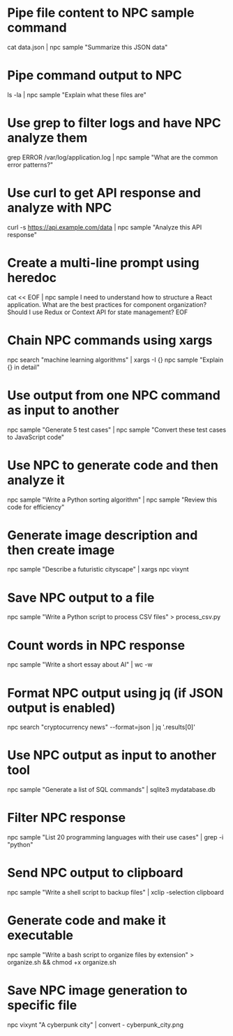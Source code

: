 # Pipe file content to NPC sample command
cat data.json | npc sample "Summarize this JSON data"

# Pipe command output to NPC
ls -la | npc sample "Explain what these files are"

# Use grep to filter logs and have NPC analyze them
grep ERROR /var/log/application.log | npc sample "What are the common error patterns?"

# Use curl to get API response and analyze with NPC
curl -s https://api.example.com/data | npc sample "Analyze this API response"

# Create a multi-line prompt using heredoc
cat << EOF | npc sample
I need to understand how to structure a React application.
What are the best practices for component organization?
Should I use Redux or Context API for state management?
EOF


# Chain NPC commands using xargs
npc search "machine learning algorithms" | xargs -I {} npc sample "Explain {} in detail"

# Use output from one NPC command as input to another
npc sample "Generate 5 test cases" | npc sample "Convert these test cases to JavaScript code"

# Use NPC to generate code and then analyze it
npc sample "Write a Python sorting algorithm" | npc sample "Review this code for efficiency"

# Generate image description and then create image
npc sample "Describe a futuristic cityscape" | xargs npc vixynt


# Save NPC output to a file
npc sample "Write a Python script to process CSV files" > process_csv.py

# Count words in NPC response
npc sample "Write a short essay about AI" | wc -w

# Format NPC output using jq (if JSON output is enabled)
npc search "cryptocurrency news" --format=json | jq '.results[0]'

# Use NPC output as input to another tool
npc sample "Generate a list of SQL commands" | sqlite3 mydatabase.db

# Filter NPC response
npc sample "List 20 programming languages with their use cases" | grep -i "python"

# Send NPC output to clipboard
npc sample "Write a shell script to backup files" | xclip -selection clipboard

# Generate code and make it executable
npc sample "Write a bash script to organize files by extension" > organize.sh && chmod +x organize.sh

# Save NPC image generation to specific file
npc vixynt "A cyberpunk city" | convert - cyberpunk_city.png
